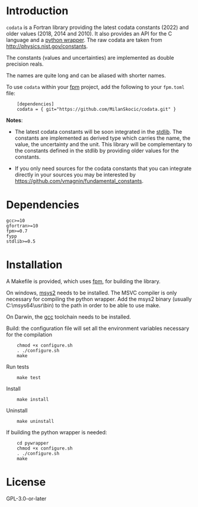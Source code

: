 # Introduction

`codata` is a Fortran library providing the latest codata constants (2022) and 
older values (2018, 2014 and 2010).
It also provides an API for the C language and a [python wrapper](https://pypi.org/project/pycodata).
The raw codata are taken from http://physics.nist.gov/constants.

The constants (values and uncertainties) are implemented as double precision reals.

The names are quite long and can be aliased with shorter names.

To use `codata` within your [fpm](https://github.com/fortran-lang/fpm) project,
add the following to your `fpm.toml` file:

```
    [dependencies]
    codata = { git="https://github.com/MilanSkocic/codata.git" }
```

**Notes**: 

* The latest codata constants will be soon integrated in the [stdlib](https://github.com/fortran-lang/stdlib/pull/800). The constants are implemented as derived type which carries the name, the value, the uncertainty and the unit. This library will be complementary to the constants defined in the stdlib by providing older values for the constants.  

* If you only need sources for the codata constants that you can integrate directly in your sources you may be interested by https://github.com/vmagnin/fundamental_constants. 



# Dependencies

```
gcc>=10
gfortran>=10
fpm>=0.7
fypp
stdlib>=0.5
```


# Installation

A Makefile is provided, which uses [fpm](https://fpm.fortran-lang.org), for building the library.

On windows, [msys2](https://www.msys2.org) needs to be installed. The MSVC compiler is only necessary
for compiling the python wrapper. 
Add the msys2 binary (usually C:\\msys64\\usr\\bin) to the path in order to be able to use make.

On Darwin, the [gcc](https://formulae.brew.sh/formula/gcc) toolchain needs to be installed.

Build: the configuration file will set all the environment variables necessary for the compilation

```
    chmod +x configure.sh
    . ./configure.sh
    make
```

Run tests

```
    make test
```


Install
    
``` 
    make install
```

Uninstall

```
    make uninstall
```

If building the python wrapper is needed:

```
    cd pywrapper
    chmod +x configure.sh
    . ./configure.sh
    make
```



# License

GPL-3.0-or-later
